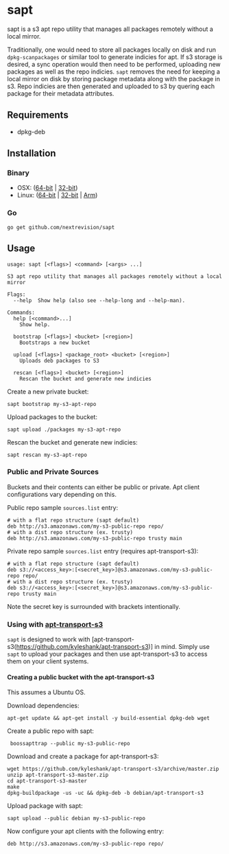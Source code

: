 sapt
====

sapt is a s3 apt repo utility that manages all packages remotely without a local mirror.

Traditionally, one would need to store all packages locally on disk and run
`dpkg-scanpackages` or similar tool to generate indicies for apt. If s3 storage
is desired, a sync operation would then need to be performed, uploading new
packages as well as the repo indicies. `sapt` removes the need for keeping a
local mirror on disk by storing package metadata along with the package in s3.
Repo indicies are then generated and uploaded to s3 by quering each package for
their metadata attributes.

## Requirements

* dpkg-deb

## Installation

### Binary

* OSX: ([64-bit](https://github.com/nextrevision/sapt/releases/download/0.1.0/sapt_darwin_amd64.zip) | [32-bit](https://github.com/nextrevision/sapt/releases/download/0.1.0/sapt_darwin_386.zip))
* Linux: ([64-bit](https://github.com/nextrevision/sapt/releases/download/0.1.0/sapt_linux_amd64.zip) | [32-bit](https://github.com/nextrevision/sapt/releases/download/0.1.0/sapt_linux_386.zip) | [Arm](https://github.com/nextrevision/sapt/releases/download/0.1.0/sapt_linux_arm.zip))

### Go

    go get github.com/nextrevision/sapt

## Usage

    usage: sapt [<flags>] <command> [<args> ...]

    S3 apt repo utility that manages all packages remotely without a local mirror

    Flags:
      --help  Show help (also see --help-long and --help-man).

    Commands:
      help [<command>...]
        Show help.

      bootstrap [<flags>] <bucket> [<region>]
        Bootstraps a new bucket

      upload [<flags>] <package_root> <bucket> [<region>]
        Uploads deb packages to S3

      rescan [<flags>] <bucket> [<region>]
        Rescan the bucket and generate new indicies

Create a new private bucket:

    sapt bootstrap my-s3-apt-repo

Upload packages to the bucket:

    sapt upload ./packages my-s3-apt-repo

Rescan the bucket and generate new indicies:

    sapt rescan my-s3-apt-repo

### Public and Private Sources

Buckets and their contents can either be public or private. Apt client
configurations vary depending on this.

Public repo sample `sources.list` entry:

    # with a flat repo structure (sapt default)
    deb http://s3.amazonaws.com/my-s3-public-repo repo/
    # with a dist repo structure (ex. trusty)
    deb http://s3.amazonaws.com/my-s3-public-repo trusty main

Private repo sample `sources.list` entry (requires apt-transport-s3):

    # with a flat repo structure (sapt default)
    deb s3://<access_key>:[<secret_key>]@s3.amazonaws.com/my-s3-public-repo repo/
    # with a dist repo structure (ex. trusty)
    deb s3://<access_key>:[<secret_key>]@s3.amazonaws.com/my-s3-public-repo trusty main

Note the secret key is surrounded with brackets intentionally.

### Using with [apt-transport-s3](https://github.com/kyleshank/apt-transport-s3)

`sapt` is designed to work with [apt-transport-s3(https://github.com/kyleshank/apt-transport-s3)] in mind. Simply use `sapt`
to upload your packages and then use apt-transport-s3 to access them on your client systems.

#### Creating a public bucket with the apt-transport-s3

This assumes a Ubuntu OS.

Download dependencies:

    apt-get update && apt-get install -y build-essential dpkg-deb wget

Create a public repo with sapt:

     boossapttrap --public my-s3-public-repo

Download and create a package for apt-transport-s3:

    wget https://github.com/kyleshank/apt-transport-s3/archive/master.zip
    unzip apt-transport-s3-master.zip
    cd apt-transport-s3-master
    make
    dpkg-buildpackage -us -uc && dpkg-deb -b debian/apt-transport-s3

Upload package with sapt:

    sapt upload --public debian my-s3-public-repo

Now configure your apt clients with the following entry:

    deb http://s3.amazonaws.com/my-s3-public-repo repo/
